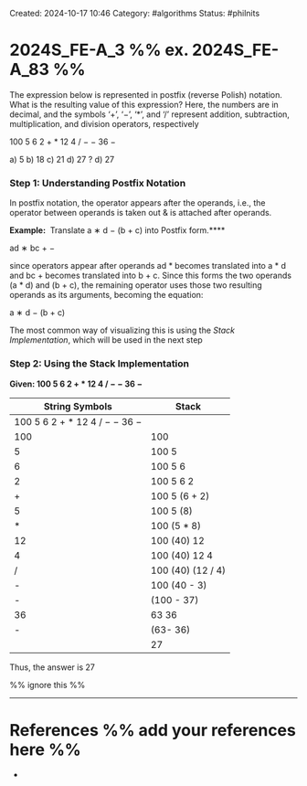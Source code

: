 Created: 2024-10-17 10:46
Category: #algorithms
Status: #philnits



# 2024S_FE-A_3 %% ex. 2024S_FE-A_83 %%

The expression below is represented in postfix (reverse Polish) notation. What is the resulting value of this expression? Here, the numbers are in decimal, and the symbols ‘+’, ‘−’, ‘*’, and ‘/’ represent addition, subtraction, multiplication, and division operators, respectively

100 5 6 2 + * 12 4 / − − 36 −

a) 5
b) 18
c) 21
d) 27
?
d) 27
### Step 1: Understanding Postfix Notation


In postfix notation, the operator appears after the operands, i.e., the operator between operands is taken out & is attached after operands.

**Example:**  Translate a ∗ d − (b + c) into Postfix form.****

ad ∗ bc + −

since operators appear after operands ad * becomes translated into a * d and bc + becomes translated into b + c. Since this forms the two operands (a * d) and (b + c), the remaining operator uses those two resulting operands as its arguments, becoming the equation:

a ∗ d − (b + c)

The most common way of visualizing this is using the *Stack Implementation*, which will be used in the next step
### Step 2: Using the Stack Implementation

**Given: 100 5 6 2 + * 12 4 / − − 36 −**

| **String Symbols**            | **Stack**         |
| ----------------------------- | ----------------- |
| 100 5 6 2 + * 12 4 / − − 36 − |                   |
| 100                           | 100               |
| 5                             | 100 5             |
| 6                             | 100 5 6           |
| 2                             | 100 5 6 2         |
| +                             | 100 5 (6 + 2)     |
| 5                             | 100 5 (8)         |
| *                             | 100 (5 * 8)       |
| 12                            | 100 (40) 12       |
| 4                             | 100 (40) 12 4     |
| /                             | 100 (40) (12 / 4) |
| -                             | 100 (40 - 3)      |
| -                             | (100 - 37)        |
| 36                            | 63 36             |
| -                             | (63- 36)          |
|                               | 27                |
Thus, the answer is 27


%% ignore this %%

---









# References %% add your references here %%
- 